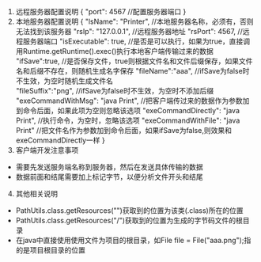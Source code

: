 1. 远程服务器配置说明
{
  "port": 4567 //配置服务器端口
}
2. 本地服务器配置说明
{
  "lsName": "Printer",       //本地服务器名称，必须有，否则无法找到该服务器
  "rsIp": "127.0.0.1",      //远程服务器地址
  "rsPort": 4567,           //远程服务器端口
  "isExecutable": true,     //是否是可以执行，如果为true，直接调用Runtime.getRuntime().exec()执行本地客户端传输过来的数据
  "ifSave":true,            //是否保存文件，true则根据文件名和文件后缀保存，如果文件名和后缀不存在，则随机生成名字保存
  "fileName":"aaa",         //ifSave为false时不生效，为空时随机生成文件名      
  "fileSuffix":"png",        //ifSave为false时不生效，为空时不添加后缀
  "exeCommandWithMsg": "java Print",  //把客户端传过来的数据作为参数加到命令后面，如果此项为空则忽略该选项
  "exeCommandDirectly": "java Print", //执行命令，为空时，忽略该选项
  "exeCommandWithFile": "java Print" //把文件名作为参数加到命令后面，如果ifSave为false,则效果和exeCommandDirectly一样
}
3. 客户端开发注意事项
  * 需要先发送服务端名称到服务器，然后在发送具体传输的数据
  * 数据前面和结尾需要加上标记字节，以便分析文件开头和结尾
4. 其他相关说明
  * PathUtils.class.getResources("")获取到的位置为该类(.class)所在的位置
  * PathUtils.class.getResources("/")获取到的位置为生成的字节码文件的根目录
  * 在java中直接使用使用文件为项目的根目录，如File file = File("aaa.png");指的是项目根目录的位置